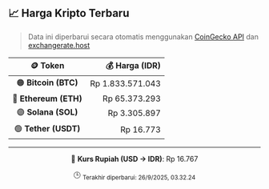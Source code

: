 

<!-- HARGA_KRIPTO -->
## 📈 Harga Kripto Terbaru

> Data ini diperbarui secara otomatis menggunakan [CoinGecko API](https://www.coingecko.com/) dan [exchangerate.host](https://exchangerate.host/)

<div align="center">

| 🪙 Token | 💰 Harga (IDR) |
|:------:|---------------:|
| 🟠 **Bitcoin (BTC)**   | Rp 1.833.571.043 |
| 🔵 **Ethereum (ETH)**  | Rp 65.373.293 |
| 🟣 **Solana (SOL)**    | Rp 3.305.897 |
| 🟢 **Tether (USDT)**   | Rp 16.773 |

---

💱 **Kurs Rupiah (USD → IDR)**: Rp 16.767

🕒 <sub>Terakhir diperbarui: 26/9/2025, 03.32.24</sub>

</div>
<!-- /HARGA_KRIPTO -->
